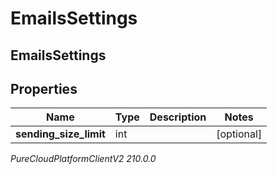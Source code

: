 # EmailsSettings

## EmailsSettings

## Properties

|Name | Type | Description | Notes|
|------------ | ------------- | ------------- | -------------|
| **sending_size_limit** | int |  | [optional] |



_PureCloudPlatformClientV2 210.0.0_
